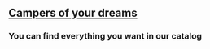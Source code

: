 ## [Campers of your dreams](https://travel-trucks-rent.vercel.app/)

### You can find everything you want in our catalog
